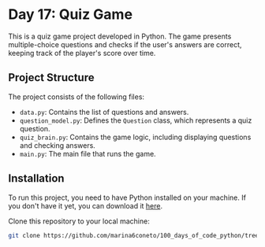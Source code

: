 # Day 17: Quiz Game

This is a quiz game project developed in Python. The game presents multiple-choice questions and checks if the user's answers are correct, keeping track of the player's score over time.

## Project Structure

The project consists of the following files:

- `data.py`: Contains the list of questions and answers.
- `question_model.py`: Defines the `Question` class, which represents a quiz question.
- `quiz_brain.py`: Contains the game logic, including displaying questions and checking answers.
- `main.py`: The main file that runs the game.

## Installation

To run this project, you need to have Python installed on your machine. If you don't have it yet, you can download it [here](https://www.python.org/downloads/).

Clone this repository to your local machine:

```bash
git clone https://github.com/marina6coneto/100_days_of_code_python/tree/master/day_17
